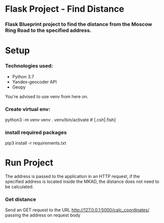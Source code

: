 # Flask Project - Find Distance
### Flask Blueprint project to find the distance from the Moscow Ring Road to the specified address. 


# Setup

### Technologies used:

+ Python 3.7
+ Yandex-geocoder API
+ Geopy

You're advised to use venv from here on.

### Create virtual env:

python3 -m venv venv
. venv/bin/activate  # [.csh|.fish]

### install required packages
pip3 install -r requirements.txt

# Run Project

The address is passed to the application in an HTTP request, 
if the specified address is located inside the MKAD, the distance does not need to be calculated.

### Get distance

Send an GET request to the URL http://127.0.0.1:5000/calc_coordinates/ passing the address on request body
